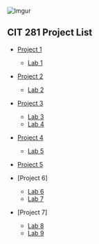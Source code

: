 ![Imgur](https://i.imgur.com/ckdcD0Y.jpg)
## CIT 281 Project List
- [Project 1](https://uo-cit-wyattholland.github.io/cit281-p1/)
  - [Lab 1](https://uo-cit-wyattholland.github.io/cit281-lab1/)
- [Project 2](https://uo-cit-wyattholland.github.io/cit281-p2/)
  - [Lab 2](https://uo-cit-wyattholland.github.io/cit281-lab2/)
- [Project 3](https://uo-cit-wyattholland.github.io/cit281-p3/)
  - [Lab 3](https://uo-cit-wyattholland.github.io/cit281-lab3/)
  - [Lab 4](https://uo-cit-wyattholland.github.io/cit281-lab4/)
- [Project 4](https://uo-cit-wyattholland.github.io/cit281-p4/)
  - [Lab 5](https://uo-cit-wyattholland.github.io/cit281-lab5/)
- [Project 5](https://uo-cit-wyattholland.github.io/cit281-p5/)

- [Project 6]
  - [Lab 6](https://uo-cit-wyattholland.github.io/cit281-lab6/)
  - [Lab 7](https://uo-cit-wyattholland.github.io/cit281-lab7/)
- [Project 7]
  - [Lab 8](https://uo-cit-wyattholland.github.io/cit281-lab8/)
  - [Lab 9](https://uo-cit-wyattholland.github.io/cit281-lab9/)











